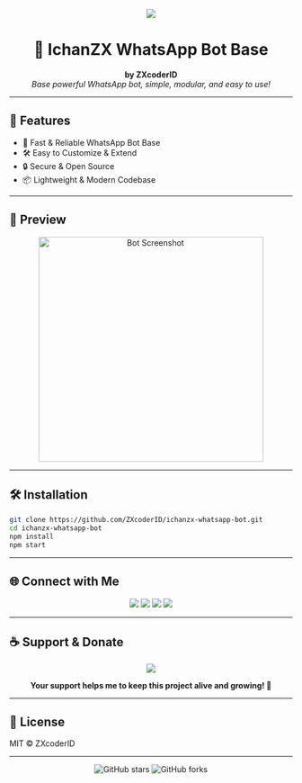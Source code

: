 <p align="center">
     <img src="https://i.pinimg.com/736x/3b/36/4a/3b364a4cb799980f36c161b6653e1ddf.jpg" />
</p>

<h1 align="center">🤖 IchanZX WhatsApp Bot Base</h1>
<p align="center">
    <b>by ZXcoderID</b><br>
    <i>Base powerful WhatsApp bot, simple, modular, and easy to use!</i>
</p>

---

## 🚀 Features

- 💬 Fast & Reliable WhatsApp Bot Base
- 🛠️ Easy to Customize & Extend
- 🔒 Secure & Open Source
- 📦 Lightweight & Modern Codebase

---

## 📸 Preview

<p align="center">
    <img src="https://files.catbox.moe/zqcdv7.png" width="400" alt="Bot Screenshot"/>
</p>

---

## 🛠️ Installation

```bash
git clone https://github.com/ZXcoderID/ichanzx-whatsapp-bot.git
cd ichanzx-whatsapp-bot
npm install
npm start
```

---

## 🌐 Connect with Me

<p align="center">
    <a href="https://github.com/ZXcoderID"><img src="https://img.shields.io/badge/GitHub-181717?style=for-the-badge&logo=github&logoColor=white"/></a>
    <a href="https://instagram.com/ichan_zx"><img src="https://img.shields.io/badge/Instagram-E4405F?style=for-the-badge&logo=instagram&logoColor=white"/></a>
    <a href="https://t.me/ichanzx"><img src="https://img.shields.io/badge/Telegram-2CA5E0?style=for-the-badge&logo=telegram&logoColor=white"/></a>
    <a href="mailto:ichanzx@gmail.com"><img src="https://img.shields.io/badge/Email-D14836?style=for-the-badge&logo=gmail&logoColor=white"/></a>
</p>

---

## ☕ Support & Donate

<p align="center">
    <a href="https://sociabuzz.com/ichanzx/donate" target="_blank">
        <img src="https://img.shields.io/badge/Donate%20via-Sociabuzz-yellow?style=for-the-badge&logo=buymeacoffee&logoColor=white"/>
    </a>
</p>
<p align="center">
    <b>Your support helps me to keep this project alive and growing! 🙏</b>
</p>

---

## 📄 License

MIT &copy; ZXcoderID

---

<p align="center">
    <img src="https://img.shields.io/github/stars/ZXcoderID/ichanzx-whatsapp-bot?style=social" alt="GitHub stars"/>
    <img src="https://img.shields.io/github/forks/ZXcoderID/ichanzx-whatsapp-bot?style=social" alt="GitHub forks"/>
</p>
